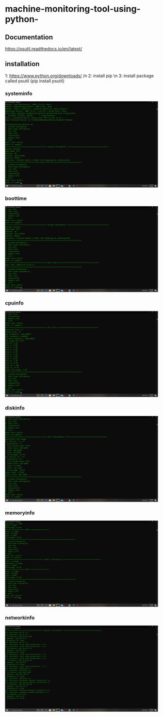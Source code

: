 # machine-monitoring-tool-using-python-
## Documentation

https://psutil.readthedocs.io/en/latest/

## installation
1: https://www.python.org/downloads/   /n
2: install pip  \n
3: install package called psutil (pip install psutil)

### systeminfo

![](images/systeminfo.png)


### boottime

![](images/boottime.png	)

### cpuinfo

![](images/cpuinfo.png)

### diskinfo

![](images/diskinformation.png)


### memoryinfo

![](images/memory.png)


### networkinfo


![](images/network.png)











